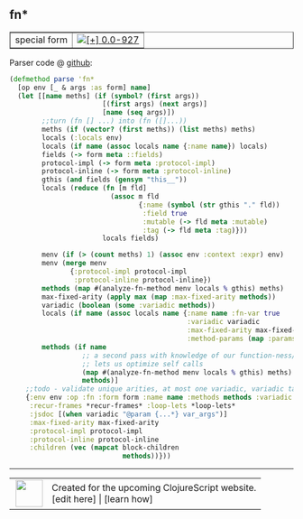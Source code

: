 ## fn\*



 <table border="1">
<tr>
<td>special form</td>
<td><a href="https://github.com/cljsinfo/cljs-api-docs/tree/0.0-927"><img valign="middle" alt="[+] 0.0-927" title="Added in 0.0-927" src="https://img.shields.io/badge/+-0.0--927-lightgrey.svg"></a> </td>
</tr>
</table>









Parser code @ [github](https://github.com/clojure/clojurescript/blob/r1424/src/clj/cljs/analyzer.clj#L364-L409):

```clj
(defmethod parse 'fn*
  [op env [_ & args :as form] name]
  (let [[name meths] (if (symbol? (first args))
                       [(first args) (next args)]
                       [name (seq args)])
        ;;turn (fn [] ...) into (fn ([]...))
        meths (if (vector? (first meths)) (list meths) meths)
        locals (:locals env)
        locals (if name (assoc locals name {:name name}) locals)
        fields (-> form meta ::fields)
        protocol-impl (-> form meta :protocol-impl)
        protocol-inline (-> form meta :protocol-inline)
        gthis (and fields (gensym "this__"))
        locals (reduce (fn [m fld]
                         (assoc m fld
                                {:name (symbol (str gthis "." fld))
                                 :field true
                                 :mutable (-> fld meta :mutable)
                                 :tag (-> fld meta :tag)}))
                       locals fields)

        menv (if (> (count meths) 1) (assoc env :context :expr) env)
        menv (merge menv
               {:protocol-impl protocol-impl
                :protocol-inline protocol-inline})
        methods (map #(analyze-fn-method menv locals % gthis) meths)
        max-fixed-arity (apply max (map :max-fixed-arity methods))
        variadic (boolean (some :variadic methods))
        locals (if name (assoc locals name {:name name :fn-var true
                                            :variadic variadic
                                            :max-fixed-arity max-fixed-arity
                                            :method-params (map :params methods)}))
        methods (if name
                  ;; a second pass with knowledge of our function-ness/arity
                  ;; lets us optimize self calls
                  (map #(analyze-fn-method menv locals % gthis) meths)
                  methods)]
    ;;todo - validate unique arities, at most one variadic, variadic takes max required args
    {:env env :op :fn :form form :name name :methods methods :variadic variadic
     :recur-frames *recur-frames* :loop-lets *loop-lets*
     :jsdoc [(when variadic "@param {...*} var_args")]
     :max-fixed-arity max-fixed-arity
     :protocol-impl protocol-impl
     :protocol-inline protocol-inline
     :children (vec (mapcat block-children
                            methods))}))
```

<!--
Repo - tag - source tree - lines:

 <pre>
clojurescript @ r1424
└── src
    └── clj
        └── cljs
            └── <ins>[analyzer.clj:364-409](https://github.com/clojure/clojurescript/blob/r1424/src/clj/cljs/analyzer.clj#L364-L409)</ins>
</pre>

-->

---




 <table>
<tr><td>
<img valign="middle" align="right" width="48px" src="http://i.imgur.com/Hi20huC.png">
</td><td>
Created for the upcoming ClojureScript website.<br>
[edit here] | [learn how]
</td></tr></table>

[edit here]:https://github.com/cljsinfo/cljs-api-docs/blob/master/cljsdoc/special_fnSTAR.cljsdoc
[learn how]:https://github.com/cljsinfo/cljs-api-docs/wiki/cljsdoc-files

<!--

This information was too distracting to show to readers, but I'll leave it
commented here since it is helpful to:

- pretty-print the data used to generate this document
- and show how to retrieve that data



The API data for this symbol:

```clj
{:ns "special",
 :name "fn*",
 :type "special form",
 :source {:code "(defmethod parse 'fn*\n  [op env [_ & args :as form] name]\n  (let [[name meths] (if (symbol? (first args))\n                       [(first args) (next args)]\n                       [name (seq args)])\n        ;;turn (fn [] ...) into (fn ([]...))\n        meths (if (vector? (first meths)) (list meths) meths)\n        locals (:locals env)\n        locals (if name (assoc locals name {:name name}) locals)\n        fields (-> form meta ::fields)\n        protocol-impl (-> form meta :protocol-impl)\n        protocol-inline (-> form meta :protocol-inline)\n        gthis (and fields (gensym \"this__\"))\n        locals (reduce (fn [m fld]\n                         (assoc m fld\n                                {:name (symbol (str gthis \".\" fld))\n                                 :field true\n                                 :mutable (-> fld meta :mutable)\n                                 :tag (-> fld meta :tag)}))\n                       locals fields)\n\n        menv (if (> (count meths) 1) (assoc env :context :expr) env)\n        menv (merge menv\n               {:protocol-impl protocol-impl\n                :protocol-inline protocol-inline})\n        methods (map #(analyze-fn-method menv locals % gthis) meths)\n        max-fixed-arity (apply max (map :max-fixed-arity methods))\n        variadic (boolean (some :variadic methods))\n        locals (if name (assoc locals name {:name name :fn-var true\n                                            :variadic variadic\n                                            :max-fixed-arity max-fixed-arity\n                                            :method-params (map :params methods)}))\n        methods (if name\n                  ;; a second pass with knowledge of our function-ness/arity\n                  ;; lets us optimize self calls\n                  (map #(analyze-fn-method menv locals % gthis) meths)\n                  methods)]\n    ;;todo - validate unique arities, at most one variadic, variadic takes max required args\n    {:env env :op :fn :form form :name name :methods methods :variadic variadic\n     :recur-frames *recur-frames* :loop-lets *loop-lets*\n     :jsdoc [(when variadic \"@param {...*} var_args\")]\n     :max-fixed-arity max-fixed-arity\n     :protocol-impl protocol-impl\n     :protocol-inline protocol-inline\n     :children (vec (mapcat block-children\n                            methods))}))",
          :title "Parser code",
          :repo "clojurescript",
          :tag "r1424",
          :filename "src/clj/cljs/analyzer.clj",
          :lines [364 409]},
 :full-name "special/fn*",
 :full-name-encode "special_fnSTAR",
 :history [["+" "0.0-927"]]}

```

Retrieve the API data for this symbol:

```clj
;; from Clojure REPL
(require '[clojure.edn :as edn])
(-> (slurp "https://raw.githubusercontent.com/cljsinfo/cljs-api-docs/catalog/cljs-api.edn")
    (edn/read-string)
    (get-in [:symbols "special/fn*"]))
```

-->
